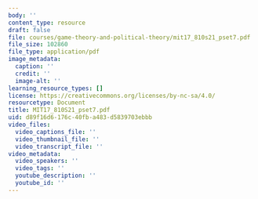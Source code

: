 ```yaml
---
body: ''
content_type: resource
draft: false
file: courses/game-theory-and-political-theory/mit17_810s21_pset7.pdf
file_size: 102860
file_type: application/pdf
image_metadata:
  caption: ''
  credit: ''
  image-alt: ''
learning_resource_types: []
license: https://creativecommons.org/licenses/by-nc-sa/4.0/
resourcetype: Document
title: MIT17_810S21_pset7.pdf
uid: d89f16d6-176c-40fb-a483-d5839703ebbb
video_files:
  video_captions_file: ''
  video_thumbnail_file: ''
  video_transcript_file: ''
video_metadata:
  video_speakers: ''
  video_tags: ''
  youtube_description: ''
  youtube_id: ''
---
```

